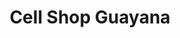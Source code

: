 ---
title: "Cell Shop Guayana"
url: /ciudad-guayana-puerto-ordaz/cell-shop-guayana-avenida-guayana/
shop: Handy
---